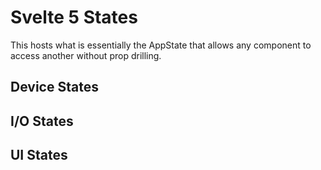 # Svelte 5 States
This hosts what is essentially the AppState that allows any component to access another without prop drilling.

## Device States

## I/O States

## UI States